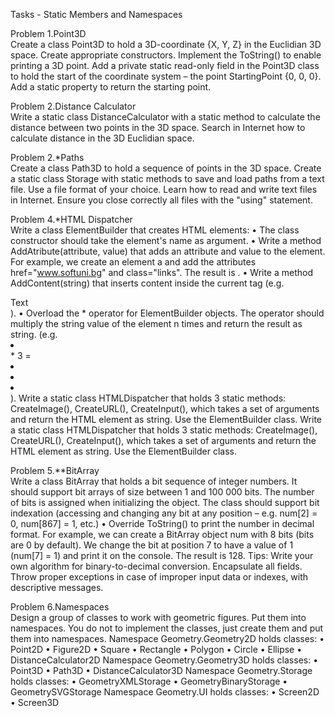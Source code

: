 Tasks - Static Members and Namespaces   

Problem 1.Point3D     
Create a class Point3D to hold a 3D-coordinate {X, Y, Z} in the Euclidian 3D space. Create appropriate constructors. Implement the ToString() to enable printing a 3D point.
Add a private static read-only field in the Point3D class to hold the start of the coordinate system – the point StartingPoint {0, 0, 0}. Add a static property to return the starting point.

Problem 2.Distance Calculator                       
Write a static class DistanceCalculator with a static method to calculate the distance between two points in the 3D space. Search in Internet how to calculate distance in the 3D Euclidian space.

Problem 2.*Paths            
Create a class Path3D to hold a sequence of points in the 3D space. Create a static class Storage with static methods to save and load paths from a text file. Use a file format of your choice. Learn how to read and write text files in Internet. Ensure you close correctly all files with the "using" statement.

Problem 4.*HTML Dispatcher                
Write a class ElementBuilder that creates HTML elements:
•	The class constructor should take the element's name as argument.
•	Write a method AddAtribute(attribute, value) that adds an attribute and value to the element. For example, we create an element a and add the attributes href="www.softuni.bg" and class="links". The result is <a href="www.softuni.bg" class="links"><a/>.
•	Write a method AddContent(string) that inserts content inside the current tag (e.g. <div>Text</div>).
•	Overload the * operator for ElementBuilder objects. The operator should multiply the string value of the element n times and return the result as string. (e.g. <li></li> * 3 = <li></li><li></li><li></li>).
Write a static class HTMLDispatcher that holds 3 static methods: CreateImage(), CreateURL(), CreateInput(), which takes a set of arguments and return the HTML element as string. Use the ElementBuilder class.
Write a static class HTMLDispatcher that holds 3 static methods: CreateImage(), CreateURL(), CreateInput(), which takes a set of arguments and return the HTML element as string. Use the ElementBuilder class.

Problem 5.**BitArray                
Write a class BitArray that holds a bit sequence of integer numbers. It should support bit arrays of size between 1 and 100 000 bits. The number of bits is assigned when initializing the object. The class should support bit indexation (accessing and changing any bit at any position – e.g. num[2] = 0, num[867] = 1, etc.)
•	Override ToString() to print the number in decimal format. For example, we can create a BitArray object num with 8 bits (bits are 0 by default). We change the bit at position 7 to have a value of 1 (num[7] = 1) and print it on the console. The result is 128.
Tips: Write your own algorithm for binary-to-decimal conversion. Encapsulate all fields. Throw proper exceptions in case of improper input data or indexes, with descriptive messages.

Problem 6.Namespaces            
Design a group of classes to work with geometric figures. Put them into namespaces. You do not to implement the classes, just create them and put them into namespaces.
Namespace Geometry.Geometry2D holds classes:
•	Point2D
•	Figure2D
•	Square
•	Rectangle
•	Polygon
•	Circle
•	Ellipse
•	DistanceCalculator2D
Namespace Geometry.Geometry3D holds classes:
•	Point3D
•	Path3D
•	DistanceCalculator3D
Namespace Geometry.Storage holds classes:
•	GeometryXMLStorage
•	GeometryBinaryStorage
•	GeometrySVGStorage
Namespace Geometry.UI holds classes:
•	Screen2D
•	Screen3D


